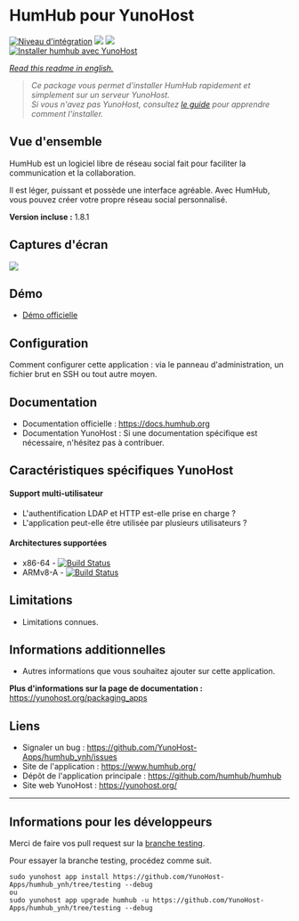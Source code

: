 # HumHub pour YunoHost

[![Niveau d'intégration](https://dash.yunohost.org/integration/humhub.svg)](https://dash.yunohost.org/appci/app/humhub) ![](https://ci-apps.yunohost.org/ci/badges/humhub.status.svg) ![](https://ci-apps.yunohost.org/ci/badges/humhub.maintain.svg)  
[![Installer humhub avec YunoHost](https://install-app.yunohost.org/install-with-yunohost.svg)](https://install-app.yunohost.org/?app=humhub)

*[Read this readme in english.](./README.md)* 

> *Ce package vous permet d'installer HumHub rapidement et simplement sur un serveur YunoHost.  
Si vous n'avez pas YunoHost, consultez [le guide](https://yunohost.org/#/install) pour apprendre comment l'installer.*

## Vue d'ensemble
HumHub est un logiciel libre de réseau social fait pour faciliter la communication et la collaboration.

Il est léger, puissant et possède une interface agréable. Avec HumHub, vous pouvez créer votre propre réseau social personnalisé.

**Version incluse :** 1.8.1

## Captures d'écran

![](https://www.humhub.com/static/img/enterprise/app_small.png)

## Démo

* [Démo officielle](https://www.humhub.com/en)

## Configuration

Comment configurer cette application : via le panneau d'administration, un fichier brut en SSH ou tout autre moyen.

## Documentation

 * Documentation officielle : https://docs.humhub.org
 * Documentation YunoHost : Si une documentation spécifique est nécessaire, n'hésitez pas à contribuer.

## Caractéristiques spécifiques YunoHost

#### Support multi-utilisateur

* L'authentification LDAP et HTTP est-elle prise en charge ?
* L'application peut-elle être utilisée par plusieurs utilisateurs ?

#### Architectures supportées

* x86-64 - [![Build Status](https://ci-apps.yunohost.org/ci/logs/humhub%20%28Apps%29.svg)](https://ci-apps.yunohost.org/ci/apps/humhub/)
* ARMv8-A - [![Build Status](https://ci-apps-arm.yunohost.org/ci/logs/humhub%20%28Apps%29.svg)](https://ci-apps-arm.yunohost.org/ci/apps/humhub/)

## Limitations

* Limitations connues.

## Informations additionnelles

* Autres informations que vous souhaitez ajouter sur cette application.

**Plus d'informations sur la page de documentation :**  
https://yunohost.org/packaging_apps

## Liens

 * Signaler un bug : https://github.com/YunoHost-Apps/humhub_ynh/issues
 * Site de l'application : https://www.humhub.org/
 * Dépôt de l'application principale : https://github.com/humhub/humhub
 * Site web YunoHost : https://yunohost.org/

---

## Informations pour les développeurs

Merci de faire vos pull request sur la [branche testing](https://github.com/YunoHost-Apps/humhub_ynh/tree/testing).

Pour essayer la branche testing, procédez comme suit.
```
sudo yunohost app install https://github.com/YunoHost-Apps/humhub_ynh/tree/testing --debug
ou
sudo yunohost app upgrade humhub -u https://github.com/YunoHost-Apps/humhub_ynh/tree/testing --debug
```
